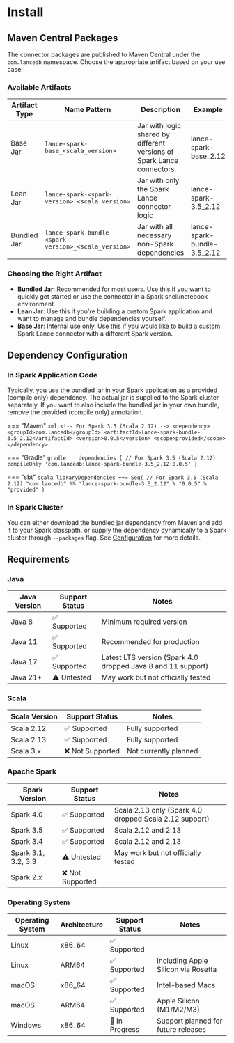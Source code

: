 # Install

## Maven Central Packages

The connector packages are published to Maven Central under the `com.lancedb` namespace. Choose the appropriate artifact based on your use case:

### Available Artifacts

| Artifact Type | Name Pattern                                         | Description                                                            | Example                     |
|---------------|------------------------------------------------------|------------------------------------------------------------------------|-----------------------------|
| Base Jar      | `lance-spark-base_<scala_version>`                   | Jar with logic shared by different versions of Spark Lance connectors. | lance-spark-base_2.12       |
| Lean Jar      | `lance-spark-<spark-version>_<scala_version>`        | Jar with only the Spark Lance connector logic                          | lance-spark-3.5_2.12        |
| Bundled Jar   | `lance-spark-bundle-<spark-version>_<scala_version>` | Jar with all necessary non-Spark dependencies                          | lance-spark-bundle-3.5_2.12 |

### Choosing the Right Artifact

- **Bundled Jar**: Recommended for most users. Use this if you want to quickly get started or use the connector in a Spark shell/notebook environment.
- **Lean Jar**: Use this if you're building a custom Spark application and want to manage and bundle dependencies yourself.
- **Base Jar**: Internal use only. Use this if you would like to build a custom Spark Lance connector with a different Spark version.

## Dependency Configuration

### In Spark Application Code

Typically, you use the bundled jar in your Spark application as a provided (compile only) dependency.
The actual jar is supplied to the Spark cluster separately.
If you want to also include the bundled jar in your own bundle, remove the provided (compile only) annotation.

=== "Maven"
    ```xml
    <!-- For Spark 3.5 (Scala 2.12) -->
    <dependency>
        <groupId>com.lancedb</groupId>
        <artifactId>lance-spark-bundle-3.5_2.12</artifactId>
        <version>0.0.5</version>
        <scope>provided</scope>
    </dependency>
    ```

=== "Gradle"
    ```gradle   
    dependencies {
        // For Spark 3.5 (Scala 2.12)
        compileOnly 'com.lancedb:lance-spark-bundle-3.5_2.12:0.0.5'
    }
    ```

=== "sbt"
    ```scala
    libraryDependencies ++= Seq(
      // For Spark 3.5 (Scala 2.12)
      "com.lancedb" %% "lance-spark-bundle-3.5_2.12" % "0.0.5" % "provided"
    )
    ```

### In Spark Cluster

You can either download the bundled jar dependency from Maven and add it to your Spark classpath,
or supply the dependency dynamically to a Spark cluster through `--packages` flag.
See [Configuration](config.md) for more details.

## Requirements

### Java

| Java Version | Support Status | Notes                                                        |
|--------------|----------------|--------------------------------------------------------------|
| Java 8       | ✅ Supported    | Minimum required version                                     |
| Java 11      | ✅ Supported    | Recommended for production                                   |
| Java 17      | ✅ Supported    | Latest LTS version (Spark 4.0 dropped Java 8 and 11 support) |
| Java 21+     | ⚠️ Untested    | May work but not officially tested                           |

### Scala

| Scala Version | Support Status  | Notes                               |
|---------------|-----------------|-------------------------------------|
| Scala 2.12    | ✅ Supported     | Fully supported                     |
| Scala 2.13    | ✅ Supported     | Fully supported                     |
| Scala 3.x     | ❌ Not Supported | Not currently planned               |

### Apache Spark

| Spark Version       | Support Status  | Notes                                                        |
|---------------------|-----------------|--------------------------------------------------------------|
| Spark 4.0           | ✅ Supported     | Scala 2.13 only (Spark 4.0 dropped Scala 2.12 support)     |
| Spark 3.5           | ✅ Supported     | Scala 2.12 and 2.13                                         |
| Spark 3.4           | ✅ Supported     | Scala 2.12 and 2.13                                         |
| Spark 3.1, 3.2, 3.3 | ⚠️ Untested     | May work but not officially tested                           |
| Spark 2.x           | ❌ Not Supported |                                                              |

### Operating System

| Operating System | Architecture | Support Status | Notes                               |
|------------------|--------------|----------------|-------------------------------------|
| Linux            | x86_64       | ✅ Supported    |                                     |
| Linux            | ARM64        | ✅ Supported    | Including Apple Silicon via Rosetta |
| macOS            | x86_64       | ✅ Supported    | Intel-based Macs                    |
| macOS            | ARM64        | ✅ Supported    | Apple Silicon (M1/M2/M3)            |
| Windows          | x86_64       | 🚧 In Progress | Support planned for future releases |
